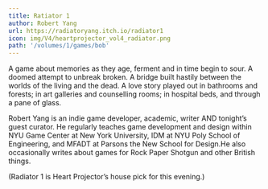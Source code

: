 ```yaml
---
title: Ratiator 1
author: Robert Yang
url: https://radiatoryang.itch.io/radiator1
icon: img/V4/heartprojector_vol4_radiator.png
path: '/volumes/1/games/bob'
---
```


A game about memories as they age, ferment and in time begin to sour. A doomed attempt to unbreak broken. A bridge built hastily between the worlds of the living and the dead. A love story played out in bathrooms and forests; in art galleries and counselling rooms; in hospital beds, and through a pane of glass.

Robert Yang is an indie game developer, academic, writer AND tonight’s guest curator. He regularly teaches game development and design within NYU Game Center at New York University, IDM at NYU Poly School of Engineering, and MFADT at Parsons the New School for Design.He also occasionally writes about games for Rock Paper Shotgun and other British things.

(Radiator 1 is Heart Projector’s house pick for this evening.)
